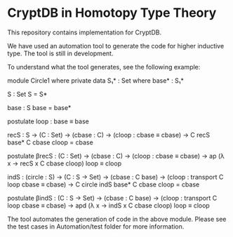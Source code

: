 # CryptDB in Homotopy Type Theory
This repository contains implementation for CryptDB.

We have used an automation tool to generate the code for higher inductive type. The tool is still in development.

To understand what the tool generates, see the following example:

module Circle1 where
  private 
    data S₁* : Set where
      base* : S₁*

  S : Set
  S = S*

  base : S
  base = base*

  postulate 
    loop : base ≡ base

  recS : S → (C : Set) → (cbase : C) → (cloop : cbase ≡ cbase) → C
  recS base* C cbase cloop = cbase

  postulate
    βrecS : (C : Set) → (cbase : C) → (cloop : cbase ≡ cbase) → 
      ap (λ x → recS x C cbase cloop) loop ≡ cloop

  indS : (circle : S) → (C : S → Set) → 
    (cbase : C base) → (cloop : transport C loop cbase ≡ cbase) → C circle
  indS base* C cbase cloop = cbase

  postulate
    βindS : (C : S → Set) → 
      (cbase : C base) → (cloop : transport C loop cbase ≡ cbase) → 
      apd (λ x → indS x C cbase cloop) loop ≡ cloop

The tool automates the generation of code in the above module. Please see the test cases in Automation/test folder for more information.
